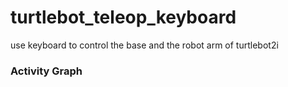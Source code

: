 # turtlebot_teleop_keyboard

use keyboard to control the base and the robot arm of turtlebot2i


### Activity Graph ###
